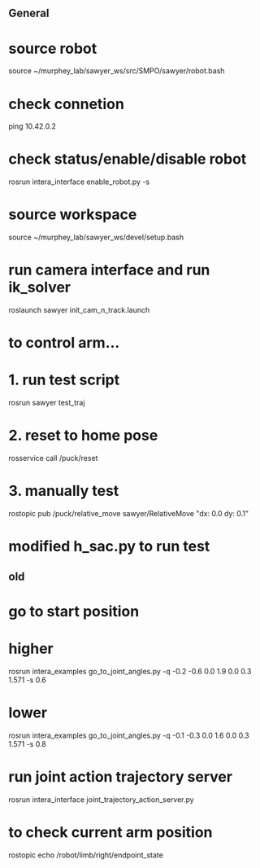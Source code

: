 ## General
# source robot
source ~/murphey_lab/sawyer_ws/src/SMPO/sawyer/robot.bash
# check connetion
ping 10.42.0.2
# check status/enable/disable robot
rosrun intera_interface enable_robot.py -s

# source workspace
source ~/murphey_lab/sawyer_ws/devel/setup.bash

# run camera interface and run ik_solver
roslaunch sawyer init_cam_n_track.launch


# to control arm...
# 1. run test script
rosrun sawyer test_traj
# 2. reset to home pose
rosservice call /puck/reset
# 3. manually test
rostopic pub /puck/relative_move sawyer/RelativeMove "dx: 0.0
dy: 0.1"


# modified h_sac.py to run test

## old
# go to start position
# higher
rosrun intera_examples go_to_joint_angles.py -q -0.2 -0.6 0.0 1.9 0.0 0.3 1.571 -s 0.6
# lower
rosrun intera_examples go_to_joint_angles.py -q -0.1 -0.3 0.0 1.6 0.0 0.3 1.571 -s 0.8

# run joint action trajectory server
rosrun intera_interface joint_trajectory_action_server.py
# to check current arm position
rostopic echo /robot/limb/right/endpoint_state
